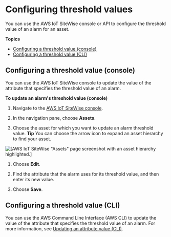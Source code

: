 # Configuring threshold values<a name="configure-alarm-threshold-values"></a>

You can use the AWS IoT SiteWise console or API to configure the threshold value of an alarm for an asset\.

**Topics**
+ [Configuring a threshold value \(console\)](#configure-alarm-threshold-value-console)
+ [Configuring a threshold value \(CLI\)](#configure-alarm-threshold-value-cli)

## Configuring a threshold value \(console\)<a name="configure-alarm-threshold-value-console"></a>

You can use the AWS IoT SiteWise console to update the value of the attribute that specifies the threshold value of an alarm\.

**To update an alarm's threshold value \(console\)**

1. <a name="sitewise-open-console"></a>Navigate to the [AWS IoT SiteWise console](https://console.aws.amazon.com/iotsitewise/)\.

1. <a name="sitewise-choose-assets"></a>In the navigation pane, choose **Assets**\.

1. Choose the asset for which you want to update an alarm threshold value\.
**Tip**  <a name="sitewise-expand-asset-hierarchy"></a>
You can choose the arrow icon to expand an asset hierarchy to find your asset\.  

![\[AWS IoT SiteWise "Assets" page screenshot with an asset hierarchy highlighted.\]](http://docs.aws.amazon.com/iot-sitewise/latest/userguide/images/sitewise-expand-asset-hierarchy-console.png)

1. Choose **Edit**\.

1. Find the attribute that the alarm uses for its threshold value, and then enter its new value\.

1. Choose **Save**\.

## Configuring a threshold value \(CLI\)<a name="configure-alarm-threshold-value-cli"></a>

You can use the AWS Command Line Interface \(AWS CLI\) to update the value of the attribute that specifies the threshold value of an alarm\. For more information, see [Updating an attribute value \(CLI\)](update-attribute-values.md#update-attribute-value-cli)\.